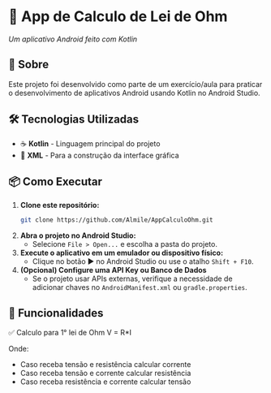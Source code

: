# 📱 App de Calculo de Lei de Ohm
_Um aplicativo Android feito com Kotlin_  

## 🚀 Sobre  
Este projeto foi desenvolvido como parte de um exercício/aula para praticar o desenvolvimento de aplicativos Android usando Kotlin no Android Studio.  

## 🛠️ Tecnologias Utilizadas  
- ☕ **Kotlin** - Linguagem principal do projeto  
- 🎨 **XML** - Para a construção da interface gráfica  

## 📦 Como Executar  

1. **Clone este repositório:**  
   ```bash
   git clone https://github.com/Almile/AppCalculoOhm.git
   ```
2. **Abra o projeto no Android Studio:**  
   - Selecione `File > Open...` e escolha a pasta do projeto.  
3. **Execute o aplicativo em um emulador ou dispositivo físico:**  
   - Clique no botão ▶️ no Android Studio ou use o atalho `Shift + F10`.  
4. **(Opcional) Configure uma API Key ou Banco de Dados**  
   - Se o projeto usar APIs externas, verifique a necessidade de adicionar chaves no `AndroidManifest.xml` ou `gradle.properties`.  

## 📝 Funcionalidades  
✅ Calculo para 1° lei de Ohm V = R*I

Onde: 
-   Caso receba tensão e resistência calcular corrente
-   Caso receba tensão e corrente calcular resistência
-   Caso receba resistência e corrente calcular tensão 

